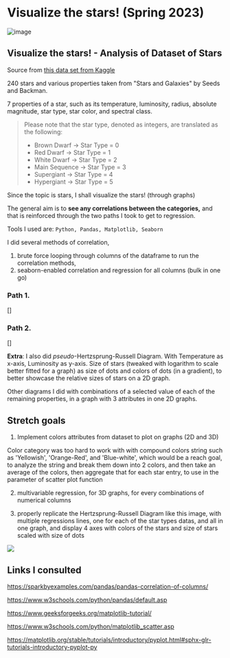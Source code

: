 # Visualize the stars! (Spring 2023)

![image](https://user-images.githubusercontent.com/72369124/211179527-0ee60624-2794-4e13-bf7f-f88b5c950e44.png)

## Visualize the stars! - Analysis of Dataset of Stars
Source from [this data set from Kaggle](https://www.kaggle.com/datasets/deepu1109/star-dataset) 

240 stars and various properties taken from "Stars and Galaxies" by Seeds and Backman. 

7 properties of a star, such as its temperature, luminosity, radius, absolute magnitude, star type, star color, and spectral class.


> Please note that the star type, denoted as integers, are translated as
> the following:
> - Brown Dwarf -> Star Type = 0
> - Red Dwarf -> Star Type = 1
> - White Dwarf -> Star Type = 2
> - Main Sequence -> Star Type = 3
> - Supergiant -> Star Type = 4
> - Hypergiant -> Star Type = 5

Since the topic is stars, I shall visualize the stars! (through graphs)

The general aim is to **see any correlations between the categories,** and that is reinforced through the two paths I took to get to regression.

Tools I used are: `Python, Pandas, Matplotlib, Seaborn`

I did several methods of correlation, 
1. brute force looping through columns of the dataframe to run the correlation methods, 
2. seaborn-enabled correlation and regression for all columns (bulk in one go)


### Path 1. 
[]

### Path 2. 
[]

**Extra**: I also did *pseudo*-Hertzsprung-Russell Diagram. With Temperature as x-axis, Luminosity as y-axis. Size of stars (tweaked with logarithm to scale better fitted for a graph) as size of dots and colors of dots (in a gradient), to better showcase the relative sizes of stars on a 2D graph.

Other diagrams I did with combinations of a selected value of each of the remaining properties, in a graph with 3 attributes in one 2D graphs.

## Stretch goals

1. Implement colors attributes from dataset to plot on graphs (2D and 3D)

Color category was too hard to work with with compound colors string such as 'Yellowish',  'Orange-Red', and 'Blue-white', which would be a reach goal, to analyze the string and break them down into 2 colors, and then take an average of the colors, then aggregate that for each star entry, to use in the parameter of scatter plot function

2. multivariable regression, for 3D graphs, for every combinations of numerical columns

3. properly replicate the Hertzsprung-Russell Diagram like this image, with multiple regressions lines, one for each of the star types datas, and all in one graph, and display 4 axes with colors of the stars and size of stars scaled with size of dots

![](https://upload.wikimedia.org/wikipedia/commons/6/6b/HRDiagram.png)

## Links I consulted

https://sparkbyexamples.com/pandas/pandas-correlation-of-columns/

https://www.w3schools.com/python/pandas/default.asp

https://www.geeksforgeeks.org/matplotlib-tutorial/

https://www.w3schools.com/python/matplotlib_scatter.asp

https://matplotlib.org/stable/tutorials/introductory/pyplot.html#sphx-glr-tutorials-introductory-pyplot-py
